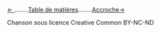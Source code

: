 

[← ](../)........[Table de matières](..)........[Accroche→](../accroche)


Chanson sous licence Creative Common BY-NC-ND
